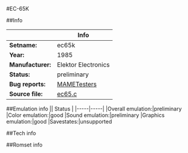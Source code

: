 #EC-65K

##Info

||Info|
|-----|-----|
|**Setname:**|ec65k
|**Year:**|1985
|**Manufacturer:**|Elektor Electronics
|**Status:**|preliminary
|**Bug reports:**|[MAMETesters](http://mametesters.org/view_all_set.php?type=1&temporary=y&search=ec65.c)
|**Source file:**|[ec65.c](https://github.com/mamedev/mame/blob/master/src/mess/drivers/ec65.c)

##Emulation info
|| Status |
|-----|-----|
|Overall emulation:|preliminary
|Color emulation:|good
|Sound emulation:|preliminary
|Graphics emulation:|good
|Savestates:|unsupported

##Tech info

##Romset info

<!--- START OF EDITED COMMENT DO NOT TOUCH TEXT ABOVE-->
